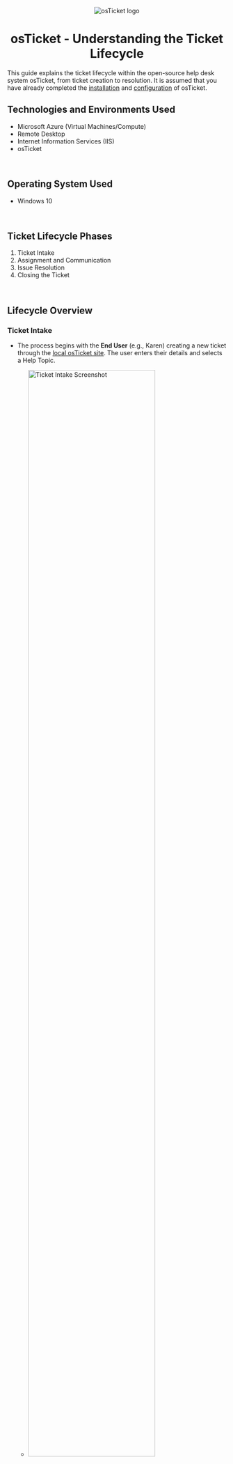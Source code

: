 <p align="center">
  <img src="https://i.imgur.com/Clzj7Xs.png" alt="osTicket logo"/>
</p>

<h1 align="center">osTicket - Understanding the Ticket Lifecycle</h1>
This guide explains the ticket lifecycle within the open-source help desk system osTicket, from ticket creation to resolution. It is assumed that you have already completed the <a href="">installation</a> and <a href="">configuration</a> of osTicket.

</br>

<h2>Technologies and Environments Used</h2>
<ul>
  <li>Microsoft Azure (Virtual Machines/Compute)</li>
  <li>Remote Desktop</li>
  <li>Internet Information Services (IIS)</li>
  <li>osTicket</li>
</ul>

</br>

<h2>Operating System Used</h2>
<ul>
  <li>Windows 10</li>
</ul>

</br>

<h2>Ticket Lifecycle Phases</h2>
<ol>
  <li>Ticket Intake</li>
  <li>Assignment and Communication</li>
  <li>Issue Resolution</li>
  <li>Closing the Ticket</li>
</ol>

</br>

<h2>Lifecycle Overview</h2>

<h3>Ticket Intake</h3>

<p>
  <ul>
    <li>The process begins with the <b>End User</b> (e.g., Karen) creating a new ticket through the <a href="http://localhost/osTicket/">local osTicket site</a>. The user enters their details and selects a Help Topic.</li>
    <ul>
      <li><img src="https://github.com/ColtonTrauCC/ticket-lifecycle/assets/147654000/96bb4609-e295-4fd2-aa54-a32edb81c2d5" height="80%" width="80%" alt="Ticket Intake Screenshot"/></li>
    </ul>
    <li>Next, the End User provides a description of the issue in the <b>Issue Summary</b>, similar to composing an email.</li>
    <ul>
      <li>For this example, Karen reports a 404 error in the mobile banking app under the "Business Critical Outage" help topic (configured in osTicket).</li>
      <li><img src="https://github.com/ColtonTrauCC/ticket-lifecycle/assets/147654000/b8642323-ce9f-4f42-9b44-960304f81486" height="80%" width="80%" alt="Ticket Submission Screenshot"/></li>
    </ul>
    <li>Once the ticket is created, it is forwarded to <b>Agent</b> Jane Doe (the Supreme Admin, who can view all incoming tickets, as set up in the configuration tutorial) for review via the <a href="http://localhost/osTicket/scp/login.php">local help desk login</a>.</li>
    <ul>
      <li><b>Note:</b> At this stage, other tickets, like #951342 from Ken, requesting an Adobe Reader upgrade, are not yet prioritized. SLA plans need to be configured for these requests, so all tickets are marked with a "Normal" priority.</li>
      <li><img src="https://github.com/ColtonTrauCC/ticket-lifecycle/assets/147654000/01887ba4-d7c5-4c9b-8890-9ffc02f350a4" height="80%" width="80%" alt="Ticket Review Screenshot"/></li>
    </ul>
  </ul>
</p>

<h3>Assignment and Communication</h3>

<p>
  <ul>
    <li>Once ticket #282733 (Business Critical Outage) is assigned to Agent Jane Doe, it appears in her dashboard as shown below.</li>
    <ul>
      <li>From here, the Agent can initiate communication with the End User using the <b>Ticket Thread</b> at the bottom of the page.</li>
      <li><img src="https://github.com/ColtonTrauCC/ticket-lifecycle/assets/147654000/dad0149d-9a9a-427a-88e7-73a91ee3bcd3" height="80%" width="80%" alt="Ticket Thread Screenshot"/></li>
    </ul>
    <li>The priority of the ticket can be set by selecting a level (Low, Normal, High, Emergency) from the <b>Priority</b> section.</li>
    <ul>
      <li><img src="https://github.com/ColtonTrauCC/ticket-lifecycle/assets/147654000/aceb0b2b-6d14-486c-951b-5510c01288d3" height="80%" width="80%" alt="Priority Setting Screenshot"/></li>
    </ul>
    <li>The ticket can also be assigned to different teams or agents by selecting the <b>Assigned to</b> field. If the ticket is assigned to an agent outside of Jane's department, it will not appear in her feed.</li>
    <ul>
      <li><img src="https://github.com/ColtonTrauCC/ticket-lifecycle/assets/147654000/7705f431-b2b8-4a70-b357-cb9099276909" height="80%" width="80%" alt="Assign Ticket Screenshot"/></li>
    </ul>
    <li>The <b>SLA Plan</b> can be adjusted to match predefined plans, such as SEV-A, for urgent tickets like this one.</li>
    <ul>
      <li><img src="https://github.com/ColtonTrauCC/ticket-lifecycle/assets/147654000/b088102b-45e2-4303-b557-12df0c70eb48" height="80%" width="80%" alt="SLA Plan Setting Screenshot"/></li>
    </ul>
    <li>Finally, the <b>Department</b> field is set, changing the ticket's assignment from Support to System Administrators for this critical issue.</li>
    <ul>
      <li><img src="https://github.com/ColtonTrauCC/ticket-lifecycle/assets/147654000/9fe7f262-9961-4ab9-b95c-c1a0c13be6a5" height="80%" width="80%" alt="Department Setting Screenshot"/></li>
    </ul>
    <li>All updates to the ticket will be visible in the Ticket Thread.</li>
    <ul>
      <li><img src="https://github.com/ColtonTrauCC/ticket-lifecycle/assets/147654000/d69cf505-0e4d-4616-9718-8cdc823ea154" height="80%" width="80%" alt="Ticket Thread Updates Screenshot"/></li>
    </ul>
    <li>The Agent can then send messages to the End User and adjust the ticket's status (left as <b>Open</b> for now).</li>
    <ul>
      <li><img src="https://github.com/ColtonTrauCC/ticket-lifecycle/assets/147654000/becb0089-d4b7-411f-bba0-d5e5fefd649b" height="80%" width="80%" alt="End User Message Screenshot"/></li>
    </ul>
  </ul>
</p>

<h3>Issue Resolution and Ticket Closure</h3>

<p>
  <ul>
    <li>After collaborating with the System Engineering team, the issue in the Critical Banking Outage ticket has been resolved. The Agent updates the End User through the Ticket Thread and changes the status from Open to <b>Resolved</b>. The ticket is then <b>Closed</b> after the final reply.</li>
    <ul>
      <li><img src="https://github.com/ColtonTrauCC/ticket-lifecycle/assets/147654000/fa08856b-4eb5-430b-ac76-ca606e494229" height="80%" width="80%" alt="Ticket Resolution Screenshot"/></li>
    </ul>
    <li>Closed tickets are archived in the Closed section of the Tickets tab. It is a best practice for Agents to review these tickets to improve their handling of similar issues in the future.</li>
    <ul>
      <li><img src="https://github.com/ColtonTrauCC/ticket-lifecycle/assets/147654000/2e3b4963-5ca7-4d82-a004-17d2c166c8a0" height="80%" width="80%" alt="Closed Ticket Screenshot"/></li>
    </ul>
  </ul>
</p>

<br />
